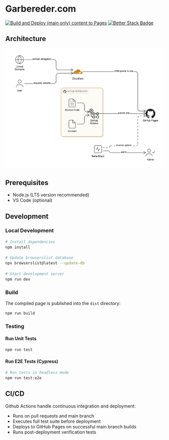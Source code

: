# Garbereder.com

[![Build and Deploy (main only) content to Pages](https://github.com/ggarbereder/garbereder.com/actions/workflows/static.yml/badge.svg?branch=main)](https://github.com/ggarbereder/garbereder.com/actions/workflows/static.yml)
[![Better Stack Badge](https://uptime.betterstack.com/status-badges/v1/monitor/24fip.svg)](https://uptime.betterstack.com/?utm_source=status_badge)

<!-- eraser-additional-content -->

## Architecture

<!-- eraser-additional-files -->

<a href="/architecture.eraserdiagram" data-element-id="iCwAF-Hf-3PkRkqWnDDsh"><img src="/.eraser/13CWfCo0qAe1BLFjrEXT___zyEvvzgyoedHnT9WaAfDjOScVsT2___---diagram----23f49d818a1d847e98286ae21c4ea9c6-Static-Website-Architecture-with-GitHub--Cloudflare--and-BetterStack.png" alt="" data-element-id="iCwAF-Hf-3PkRkqWnDDsh" /></a>

<!-- end-eraser-additional-files -->
<!-- end-eraser-additional-content -->
<!--- Eraser file: https://app.eraser.io/workspace/13CWfCo0qAe1BLFjrEXT --->

## Prerequisites

- Node.js (LTS version recommended)
- VS Code (optional)

## Development

### Local Development

```bash
# Install dependencies
npm install

# Update browserslist database
npx browserslist@latest --update-db

# Start development server
npm run dev
```

### Build

The compiled page is published into the `dist` directory:

```bash
npm run build
```

### Testing

#### Run Unit Tests

```bash
npm run test
```

#### Run E2E Tests (Cypress)

```bash
# Run tests in headless mode
npm run test:e2e
```

## CI/CD

Github Actions handle continuous integration and deployment:

- Runs on pull requests and main branch
- Executes full test suite before deployment
- Deploys to GitHub Pages on successful main branch builds
- Runs post-deployment verification tests
